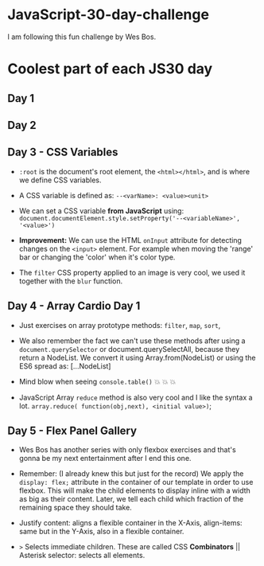 # JavaScript-30-day-challenge
I am following this fun challenge by Wes Bos.

# Coolest part of each JS30 day

## Day 1

## Day 2

## Day 3 - CSS Variables

* `:root` is the document's root element, the `<html></html>`, and is where we define CSS variables.

* A CSS variable is defined as: `--<varName>: <value><unit>`

* We can set a CSS variable **from JavaScript** using: `document.documentElement.style.setProperty('--<variableName>', '<value>')`

* **Improvement:** We can use the HTML `onInput` attribute for detecting changes on the `<input>` element. For example when moving the 'range' bar or changing  the 'color' when it's color type.

* The `filter` CSS property applied to an image is very cool, we used it together with the `blur` function.

## Day 4 - Array Cardio Day 1

* Just exercises on array prototype methods: `filter`, `map`, `sort`, 

* We also remember the fact we can't use these methods after using a `document.querySelector` or document.querySelectAll, because they return a NodeList. We convert it using Array.from(NodeList) or using the ES6 spread as: [...NodeList]

* Mind blow when seeing `console.table()`  💥 💥 💥

* JavaScript Array `reduce` method is also very cool and I like the syntax a lot. `array.reduce( function(obj,next), <initial value>)`;

## Day 5 - Flex Panel Gallery

* Wes Bos has another series with only flexbox exercises and that's gonna be my next entertainment after I end this one.

* Remember: (I already knew this but just for the record) We apply the `display: flex;` attribute in the container of our template in order to use flexbox. This will make the child elements to display inline with a width as big as their content. Later, we tell each child which fraction of the remaining space they should take.

* Justify content: aligns a flexible container in the X-Axis, align-items: same but in the Y-Axis, also in a flexible container.

* `>` Selects immediate children. These are called CSS **Combinators** || Asterisk selector: selects all elements.
